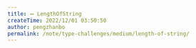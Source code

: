 ```yaml
---
title: ➖ LengthOfString
createTime: 2022/12/01 03:50:50
author: pengzhanbo
permalink: /note/type-challenges/medium/length-of-string/
---
```

